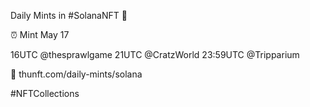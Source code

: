 Daily Mints in #SolanaNFT 🚀

⏰ Mint May 17

16UTC @thesprawlgame
21UTC @CratzWorld
23:59UTC @Tripparium

🔗 thunft.com/daily-mints/solana

#NFTCollections
